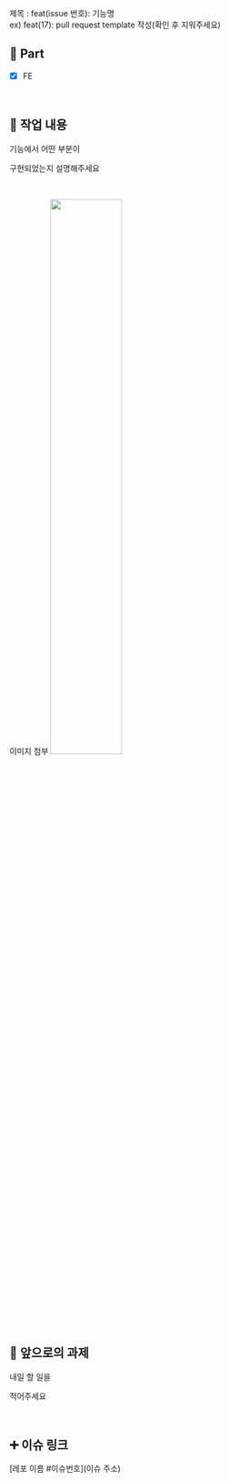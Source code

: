 제목 : feat(issue 번호): 기능명 </br>
ex) feat(17): pull request template 작성(확인 후 지워주세요)

## 🔘 Part

- [x] FE

<br/>

## 🔎 작업 내용

기능에서 어떤 부분이

구현되었는지 설명해주세요

  <br/>

이미지 첨부
<img src="파일주소" width="50%" height="50%"/>

<br/>

## 🔧 앞으로의 과제

내일 할 일을

적어주세요

  <br/>

## ➕ 이슈 링크

[레포 이름 #이슈번호](이슈 주소)
